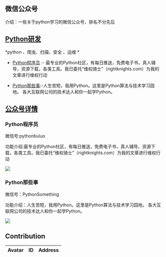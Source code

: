## 微信公众号

介绍：一些关于python学习的微信公众号，排名不分先后



## [Python研发]()

*python 、爬虫、扫描、安全 、运维 *

- [Python程序员](#Python程序员) :- 最专业的Python社区，有每日推送，免费电子书，真人辅导，资源下载，各类工具。我已委托“维权骑士”（rightknights.com）为我的文章进行维权行动

- [Python那些事](#Python那些事):-人生苦短，我用Python。这里是Python算法与技术学习园地。 各大互联网公司的技术达人和你一起学Python。

## [公众号详情]()

### Python程序员 

微信号:pythonbuluo

功能介绍:最专业的Python社区，有每日推送，免费电子书，真人辅导，资源下载，各类工具。我已委托“维权骑士”（rightknights.com）为我的文章进行维权行动

![](https://mp.weixin.qq.com/mp/qrcode?scene=10000004&size=102&__biz=MjM5NzU0MzU0Nw==&mid=2651382259&idx=1&sn=4bb0eff02fcb669d6371968467f69a53&send_time=)


### Python那些事
 
微信号：PythonSomething

功能介绍：人生苦短，我用Python。这里是Python算法与技术学习园地。 各大互联网公司的技术达人和你一起学Python。

![](https://mp.weixin.qq.com/mp/qrcode?scene=10000004&size=102&__biz=MzAwOTQ4MzY1Nw==&mid=2247487861&idx=1&sn=6f6dd1b071ff13a166c4448a6875616a&send_time=)

























## Contribution

Avatar | ID | Address
--- | --- | ---

